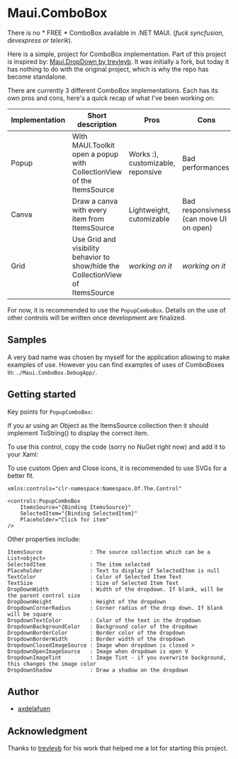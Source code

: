 # Maui.ComboBox

There is no * FREE * ComboBox available in .NET MAUI. (_fuck syncfusion, devexpress or telerik_).

Here is a simple, project for ComboBox implementation. Part of this project is inspired by: [Maui.DropDown by trevleyb](https://github.com/trevleyb/Maui.DropDown). It was initially a fork, but today it has nothing to do with the original project, which is why the repo has become standalone. 

There are currently 3 different ComboBox implementations. Each has its own pros and cons, here's a quick recap of what I've been working on:

| Implementation | Short description | Pros | Cons |
| - | - | - | - |
| Popup | With MAUI.Toolkit open a popup with CollectionView of the ItemsSource  | Works :), customizable, reponsive | Bad performances |
| Canva | Draw a canva with every item from ItemsSource | Lightweight, cutomizable | Bad responsivness (can move UI on open) |
| Grid | Use Grid and visibility behavior to show/hide the CollectionView of ItemsSource | _working on it_ | _working on it_ |

For now, it is recommended to use the `PopupComboBox`. Details on the use of other controls will be written once development are finalized.

## Samples

A very bad name was chosen by myself for the application allowing to make examples of use. However you can find examples of uses of ComboBoxes in: `./Maui.ComboBox.DebugApp/`.

## Getting started

Key points for `PopupComboBox`:

If you ar using an Object as the ItemsSource collection then it should implement ToString() to display the correct item.  

To use this control, copy the code (sorry no NuGet right now) and add it to your Xaml:

To use custom Open and Close icons, it is recommended to use SVGs for a better fit.

```xaml
xmlns:controls="clr-namespace:Namespace.Of.The.Control"
```

```xaml
<controls:PopupComboBox   
    ItemsSource="{Binding ItemsSource}"
    SelectedItem="{Binding SelectedItem}"
    Placeholder="Click for item"
/>
```

Other properties include:

    ItemsSource               : The source collection which can be a List<object>
    SelectedItem              : The item selected 
    Placeholder               : Text to display if SelectedItem is null
    TextColor                 : Color of Selected Item Text
    TextSize                  : Size of Selected Item Text
    DropDownWidth             : Width of the dropdown. If blank, will be the parent control size
    DropDownHeight            : Height of the dropdown
    DropdownCornerRadius      : Corner radius of the drop down. If blank will be square
    DropdownTextColor         : Color of the text in the dropdown
    DropdownBackgroundColor   : Background color of the dropdown
    DropdownBorderColor       : Border color of the dropdown
    DropdownBorderWidth       : Border width of the dropdown
    DropdownClosedImageSource : Image when dropdown is closed >
    DropdownOpenImageSource   : Image when dropdown is open V 
    DropdownImageTint         : Image Tint - if you overwrite background, this changes the image color
    DropdownShadow            : Draw a shadow on the dropdown

## Author

- [axdelafuen](https://github.com/axdelafuen)

## Acknowledgment

Thanks to [trevleyb](https://github.com/trevleyb) for his work that helped me a lot for starting this project.
